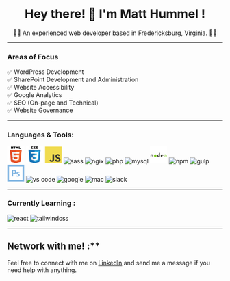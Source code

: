 <div align='center'>

<h1> Hey there! 👋  I'm Matt Hummel ! </h1> 

:technologist: An experienced web developer based in Fredericksburg, Virginia. :technologist: 

<hr>

</div>

### Areas of Focus

:white_check_mark: WordPress Development <br/>
:white_check_mark: SharePoint Development and Administration  <br/>
:white_check_mark: Website Accessibility  <br/>
:white_check_mark: Google Analytics  <br/>
:white_check_mark: SEO (On-page and Technical)  <br/>
:white_check_mark: Website Governance  <br/>

<hr>

### **Languages &amp; Tools:**
<p>
 <img src="https://raw.githubusercontent.com/devicons/devicon/master/icons/html5/html5-original-wordmark.svg" alt="html5" width="40" height="40"/>  
 <img src="https://raw.githubusercontent.com/devicons/devicon/master/icons/css3/css3-original-wordmark.svg" alt="css3" width="40" height="40"/>
<img src="https://raw.githubusercontent.com/devicons/devicon/master/icons/javascript/javascript-original.svg" alt="javascript" width="40" height="40"/>
 <img src="https://cdn.jsdelivr.net/gh/devicons/devicon/icons/sass/sass-original.svg" alt="sass" width="40" height="40" />
 <img src="https://cdn.jsdelivr.net/gh/devicons/devicon/icons/nginx/nginx-original.svg" alt="ngix" width="40" height="40" />
 <img src="https://cdn.jsdelivr.net/gh/devicons/devicon/icons/php/php-original.svg" alt="php" width="40" height="40"  />
 <img src="https://cdn.jsdelivr.net/gh/devicons/devicon/icons/mysql/mysql-original-wordmark.svg" alt="mysql" width="40" height="40" />
<img src="https://raw.githubusercontent.com/devicons/devicon/master/icons/nodejs/nodejs-original-wordmark.svg" alt="nodejs" width="40" height="40"/> 
<img src="https://cdn.jsdelivr.net/gh/devicons/devicon/icons/npm/npm-original-wordmark.svg"  alt="npm" width="40" height="40" /> <img src="https://cdn.jsdelivr.net/gh/devicons/devicon/icons/gulp/gulp-plain.svg" alt="gulp" width="40" height="40" />
<img src="https://raw.githubusercontent.com/devicons/devicon/master/icons/photoshop/photoshop-line.svg" alt="photoshop" width="40" height="40"/>
<img src="https://cdn.jsdelivr.net/gh/devicons/devicon/icons/vscode/vscode-original.svg" alt="vs code" width="40" height="40" />
<img src="https://cdn.jsdelivr.net/gh/devicons/devicon/icons/chrome/chrome-original.svg" alt="google" width="40" height="40" />
<img src="https://cdn.jsdelivr.net/gh/devicons/devicon/icons/apple/apple-original.svg" alt="mac" width="40" height="40" /> 
<img src="https://cdn.jsdelivr.net/gh/devicons/devicon/icons/slack/slack-original.svg" alt="slack" width="40" height="40" /> 
</p>

<hr>

### **Currently Learning :**
<p>
<img src="https://cdn.jsdelivr.net/gh/devicons/devicon/icons/react/react-original.svg" alt="react" width="40" height="40" />
<img src="https://cdn.jsdelivr.net/gh/devicons/devicon/icons/tailwindcss/tailwindcss-plain.svg" alt="tailwindcss" width="40" height="40" /> 
</p>

<hr>

## Network with me! :**

Feel free to connect with me on <i class="devicon-linkedin-plain colored"></i>
[LinkedIn](https://www.linkedin.com/in/matthummel-va/) and send me a message if you need help with anything.
